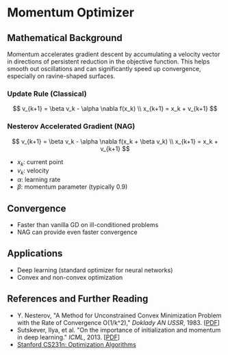 # Momentum Optimizer

## Mathematical Background
Momentum accelerates gradient descent by accumulating a velocity vector in directions of persistent reduction in the objective function. This helps smooth out oscillations and can significantly speed up convergence, especially on ravine-shaped surfaces.

### Update Rule (Classical)
$$
v_{k+1} = \beta v_k - \alpha \nabla f(x_k) \\
x_{k+1} = x_k + v_{k+1}
$$

### Nesterov Accelerated Gradient (NAG)
$$
v_{k+1} = \beta v_k - \alpha \nabla f(x_k + \beta v_k) \\
x_{k+1} = x_k + v_{k+1}
$$

- $x_k$: current point
- $v_k$: velocity
- $\alpha$: learning rate
- $\beta$: momentum parameter (typically 0.9)

## Convergence
- Faster than vanilla GD on ill-conditioned problems
- NAG can provide even faster convergence

## Applications
- Deep learning (standard optimizer for neural networks)
- Convex and non-convex optimization

## References and Further Reading
- Y. Nesterov, "A Method for Unconstrained Convex Minimization Problem with the Rate of Convergence O(1/k^2)," *Doklady AN USSR*, 1983. [[PDF](https://www.mathnet.ru/php/archive.phtml?wshow=paper&jrnid=dan&paperid=46990&option_lang=eng)]
- Sutskever, Ilya, et al. "On the importance of initialization and momentum in deep learning." *ICML*, 2013. [[PDF](https://proceedings.mlr.press/v28/sutskever13.pdf)]
- [Stanford CS231n: Optimization Algorithms](https://cs231n.github.io/neural-networks-3/#sgd)
